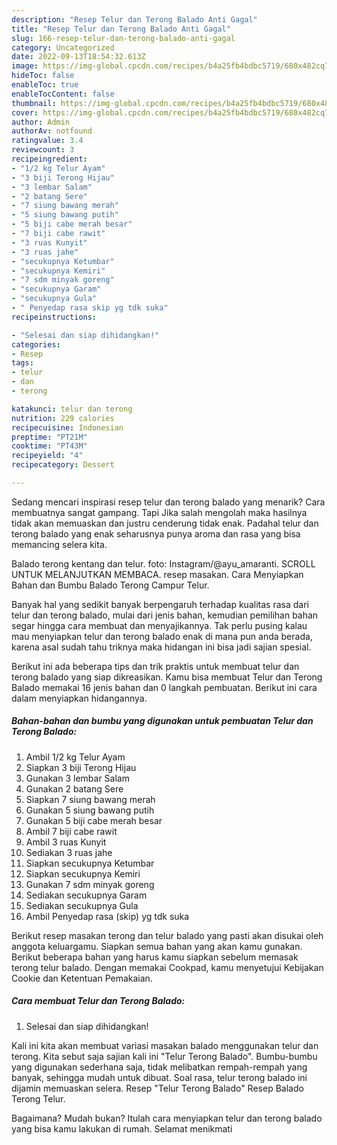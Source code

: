 ```yaml
---
description: "Resep Telur dan Terong Balado Anti Gagal"
title: "Resep Telur dan Terong Balado Anti Gagal"
slug: 166-resep-telur-dan-terong-balado-anti-gagal
category: Uncategorized
date: 2022-09-13T18:54:32.613Z
image: https://img-global.cpcdn.com/recipes/b4a25fb4bdbc5719/680x482cq70/telur-dan-terong-balado-foto-resep-utama.jpg
hideToc: false
enableToc: true
enableTocContent: false
thumbnail: https://img-global.cpcdn.com/recipes/b4a25fb4bdbc5719/680x482cq70/telur-dan-terong-balado-foto-resep-utama.jpg
cover: https://img-global.cpcdn.com/recipes/b4a25fb4bdbc5719/680x482cq70/telur-dan-terong-balado-foto-resep-utama.jpg
author: Admin
authorAv: notfound
ratingvalue: 3.4
reviewcount: 3
recipeingredient:
- "1/2 kg Telur Ayam"
- "3 biji Terong Hijau"
- "3 lembar Salam"
- "2 batang Sere"
- "7 siung bawang merah"
- "5 siung bawang putih"
- "5 biji cabe merah besar"
- "7 biji cabe rawit"
- "3 ruas Kunyit"
- "3 ruas jahe"
- "secukupnya Ketumbar"
- "secukupnya Kemiri"
- "7 sdm minyak goreng"
- "secukupnya Garam"
- "secukupnya Gula"
- " Penyedap rasa skip yg tdk suka"
recipeinstructions:

- "Selesai dan siap dihidangkan!"
categories:
- Resep
tags:
- telur
- dan
- terong

katakunci: telur dan terong 
nutrition: 229 calories
recipecuisine: Indonesian
preptime: "PT21M"
cooktime: "PT43M"
recipeyield: "4"
recipecategory: Dessert

---
```



Sedang mencari inspirasi resep telur dan terong balado yang menarik? Cara membuatnya sangat gampang. Tapi Jika salah mengolah maka hasilnya tidak akan memuaskan dan justru cenderung tidak enak. Padahal telur dan terong balado yang enak seharusnya punya aroma dan rasa yang bisa memancing selera kita.


Balado terong kentang dan telur. foto: Instagram/@ayu_amaranti. SCROLL UNTUK MELANJUTKAN MEMBACA. resep masakan. Cara Menyiapkan Bahan dan Bumbu Balado Terong Campur Telur.

Banyak hal yang sedikit banyak berpengaruh terhadap kualitas rasa dari telur dan terong balado, mulai dari jenis bahan, kemudian pemilihan bahan segar hingga cara membuat dan menyajikannya. Tak perlu pusing kalau mau menyiapkan telur dan terong balado enak di mana pun anda berada, karena asal sudah tahu triknya maka hidangan ini bisa jadi sajian spesial.


Berikut ini ada beberapa tips dan trik praktis untuk membuat telur dan terong balado yang siap dikreasikan. Kamu bisa membuat Telur dan Terong Balado memakai 16 jenis bahan dan 0 langkah pembuatan. Berikut ini cara dalam menyiapkan hidangannya.

<!--inarticleads1-->

##### Bahan-bahan dan bumbu yang digunakan untuk pembuatan Telur dan Terong Balado:

1. Ambil 1/2 kg Telur Ayam
1. Siapkan 3 biji Terong Hijau
1. Gunakan 3 lembar Salam
1. Gunakan 2 batang Sere
1. Siapkan 7 siung bawang merah
1. Gunakan 5 siung bawang putih
1. Gunakan 5 biji cabe merah besar
1. Ambil 7 biji cabe rawit
1. Ambil 3 ruas Kunyit
1. Sediakan 3 ruas jahe
1. Siapkan secukupnya Ketumbar
1. Siapkan secukupnya Kemiri
1. Gunakan 7 sdm minyak goreng
1. Sediakan secukupnya Garam
1. Sediakan secukupnya Gula
1. Ambil  Penyedap rasa (skip) yg tdk suka


Berikut resep masakan terong dan telur balado yang pasti akan disukai oleh anggota keluargamu. Siapkan semua bahan yang akan kamu gunakan. Berikut beberapa bahan yang harus kamu siapkan sebelum memasak terong telur balado. Dengan memakai Cookpad, kamu menyetujui Kebijakan Cookie dan Ketentuan Pemakaian. 

<!--inarticleads2-->

##### Cara membuat Telur dan Terong Balado:


1. Selesai dan siap dihidangkan!

Kali ini kita akan membuat variasi masakan balado menggunakan telur dan terong. Kita sebut saja sajian kali ini &#34;Telur Terong Balado&#34;. Bumbu-bumbu yang digunakan sederhana saja, tidak melibatkan rempah-rempah yang banyak, sehingga mudah untuk dibuat. Soal rasa, telur terong balado ini dijamin memuaskan selera. Resep &#34;Telur Terong Balado&#34; Resep Balado Terong Telur. 

Bagaimana? Mudah bukan? Itulah cara menyiapkan telur dan terong balado yang bisa kamu lakukan di rumah. Selamat menikmati
